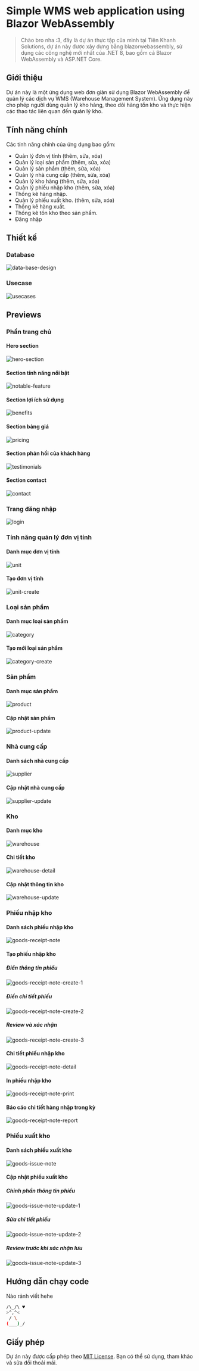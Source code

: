 # Simple WMS web application using Blazor WebAssembly

> Chào bro nha :3, đây là dự án thực tập của mình tại Tiên Khanh Solutions, dự án này được xây dựng bằng blazorwebassembly, sử dụng các công nghệ mới nhất của .NET 8, bao gồm cả Blazor WebAssembly và ASP.NET Core.

## Giới thiệu

Dự án này là một ứng dụng web đơn giản sử dụng Blazor WebAssembly để quản lý các dịch vụ WMS (Warehouse Management System). Ứng dụng này cho phép người dùng quản lý kho hàng, theo dõi hàng tồn kho và thực hiện các thao tác liên quan đến quản lý kho.

## Tính năng chính

Các tính năng chính của ứng dụng bao gồm:
- Quản lý đơn vị tính (thêm, sửa, xóa)
- Quản lý loại sản phẩm (thêm, sửa, xóa)
- Quản lý sản phẩm (thêm, sửa, xóa)
- Quản lý nhà cung cấp (thêm, sửa, xóa)
- Quản lý kho hàng (thêm, sửa, xóa)
- Quản lý phiếu nhập kho (thêm, sửa, xóa)
- Thống kê hàng nhập.
- Quản lý phiếu xuất kho. (thêm, sửa, xóa)
- Thống kê hàng xuất.
- Thống kê tồn kho theo sản phẩm.
- Đăng nhập

## Thiết kế

### Database

![data-base-design](previews/database-design.png)

### Usecase

![usecases](previews/usecases.png)

## Previews

### Phần trang chủ

#### Hero section

![hero-section](previews/hero-section.png)

#### Section tính năng nổi bật

![notable-feature](previews/notable-feature.png)

#### Section lợi ích sử dụng

![benefits](previews/benefits.png)

#### Section bảng giá

![pricing](previews/pricing.png)

#### Section phản hồi của khách hàng

![testimonials](previews/testimonials.png)

#### Section contact

![contact](previews/contact.png)

### Trang đăng nhập

![login](previews/login.png)

### Tính năng quản lý đơn vị tính

#### Danh mục đơn vị tính

![unit](previews/unit.png)

#### Tạo đơn vị tính

![unit-create](previews/unit-create.png)

### Loại sản phẩm

#### Danh mục loại sản phẩm

![category](previews/category.png)

#### Tạo mới loại sản phẩm

![category-create](previews/category-create.png)

### Sản phẩm

#### Danh mục sản phẩm

![product](previews/product.png)

#### Cập nhật sản phẩm

![product-update](previews/product-update.png)

### Nhà cung cấp

#### Danh sách nhà cung cấp

![supplier](previews/supplier.png)

#### Cập nhật nhà cung cấp

![supplier-update](previews/supplier-update.png)

### Kho

#### Danh mục kho

![warehouse](previews/warehouse.png)

#### Chi tiết kho

![warehouse-detail](previews/warehouse-detail.png)

#### Cập nhật thông tin kho

![warehouse-update](previews/warehouse-update.png)

### Phiếu nhập kho

#### Danh sách phiếu nhập kho

![goods-receipt-note](previews/goods-receipt-note.png)

#### Tạo phiếu nhập kho

##### Điền thông tin phiếu

![goods-receipt-note-create-1](previews/goods-receipt-note-create-1.png)

##### Điền chi tiết phiếu

![goods-receipt-note-create-2](previews/goods-receipt-note-create-2.png)

##### Review và xác nhận

![goods-receipt-note-create-3](previews/goods-receipt-note-create-3.png)

#### Chi tiết phiếu nhập kho

![goods-receipt-note-detail](previews/goods-receipt-note-detail.png)

#### In phiếu nhập kho 

![goods-receipt-note-print](previews/goods-receipt-note-print.png)

#### Báo cáo chi tiết hàng nhập trong kỳ

![goods-receipt-note-report](previews/goods-receipt-note-report.png)

### Phiếu xuất kho

#### Danh sách phiếu xuất kho

![goods-issue-note](previews/goods-issue-note.png)

#### Cập nhật phiếu xuất kho

##### Chỉnh phần thông tin phiếu

![goods-issue-note-update-1](previews/goods-issue-note-update-1.png)

##### Sửa chi tiết phiếu

![goods-issue-note-update-2](previews/goods-issue-note-update-2.png)

##### Review trước khi xác nhận lưu

![goods-issue-note-update-3](previews/goods-issue-note-update-3.png)

## Hướng dẫn chạy code

Nào rảnh viết hehe

```sh
/\_/\ ♥
>^,^<
 / \
(___)_/
```
## Giấy phép

Dự án này được cấp phép theo [MIT License](LICENSE). Bạn có thể sử dụng, tham khảo và sửa đổi thoải mái.

